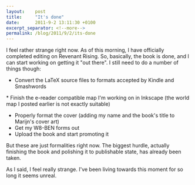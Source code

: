 ```yaml
---
layout:    post
title:     "It's done"
date:      2011-9-2 13:11:30 +0100
excerpt_separator: <!--more-->
permalink: /blog/2011/9/2/its-done
---
```


I feel rather strange right now. As of this morning, I have officially completed editing on Revenant Rising. So, basically, the book is done, and I can start working on getting it &quot;out there&quot;. I still need to do a number of things though:
* Convert the LaTeX source files to formats accepted by Kindle and Smashwords

<!--more-->* Finish the e-reader compatible map I'm working on in Inkscape (the world map I posted earlier is not exactly suitable)
* Properly format the cover (adding my name and the book's title to Marijn's cover art)
* Get my W8-BEN forms out
* Upload the book and start promoting it

But these are just formalities right now. The biggest hurdle, actually finishing the book and polishing it to publishable state, has already been taken.

As I said, I feel really strange. I've been living towards this moment for so long it seems unreal.